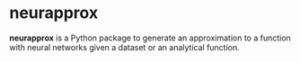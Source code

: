 # neurapprox

**neurapprox** is a Python package to generate an approximation to a function with neural networks given a dataset or an analytical function.


